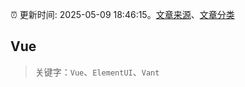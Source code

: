 :alarm_clock: 更新时间: 2025-05-09 18:46:15。[文章来源](/README.md)、[文章分类](/TAGS.md)

## Vue


> 关键字：`Vue`、`ElementUI`、`Vant`



